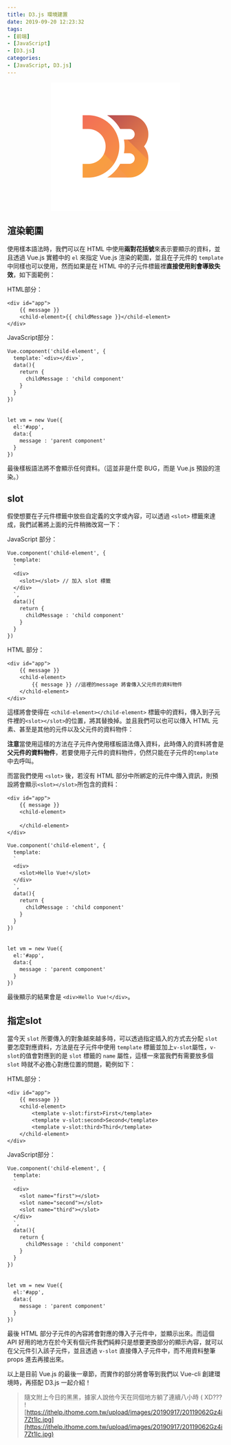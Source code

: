 ```yaml
---
title: D3.js 環境建置
date: 2019-09-20 12:23:32
tags:
- [前端]
- [JavaScript]
- [D3.js]
categories: 
- [JavaScript, D3.js]
---
```


<div style="display:flex;justify-content:center;">
  <img style="object-fit:cover;" alt="d3-logo" src='/images/d3js/d3.png' width='300px' height='300px' />
</div>

## 渲染範圍
使用樣本語法時，我們可以在 HTML 中使用**兩對花括號**來表示要顯示的資料，並且透過 Vue.js 實體中的 `el` 來指定 Vue.js 渲染的範圍，並且在子元件的 `template` 中同樣也可以使用，然而如果是在 HTML 中的子元件標籤裡**直接使用則會導致失效**，如下面範例：

<!--more-->

HTML部分：

```
<div id="app">
    {{ message }}
    <child-element>{{ childMessage }}</child-element>
</div>
```

JavaScript部分：

```
Vue.component('child-element', {
  template:`<div></div>`,
  data(){
    return {
      childMessage : 'child component'
    }
  }
})


let vm = new Vue({
  el:'#app',
  data:{
    message : 'parent component'
  }
})
```

最後樣板語法將不會顯示任何資料。（這並非是什麼 BUG，而是 Vue.js 預設的渲染。）

## slot

假使想要在子元件標籤中放些自定義的文字或內容，可以透過 `<slot>` 標籤來達成，我們試著將上面的元件稍微改寫一下：

JavaScript 部分：

```
Vue.component('child-element', {
  template:
  `
  <div>
    <slot></slot> // 加入 slot 標籤
  </div>
  `,
  data(){
    return {
      childMessage : 'child component'
    }
  }
})
```

HTML 部分：

```
<div id="app">
    {{ message }}
    <child-element>
        {{ message }} //這裡的message 將會傳入父元件的資料物件
    </child-element>
</div>
```

這樣將會使得在 `<child-element></child-element>` 標籤中的資料，傳入到子元件裡的`<slot></slot>`的位置，將其替換掉。並且我們可以也可以傳入 HTML 元素、甚至是其他的元件以及父元件的資料物件：

**注意**當使用這樣的方法在子元件內使用樣板語法傳入資料，此時傳入的資料將會是**父元件的資料物件**，若要使用子元件的資料物件，仍然只能在子元件的`template`中去呼叫。

而當我們使用 `<slot>` 後，若沒有 HTML 部分中所綁定的元件中傳入資訊，則預設將會顯示`<slot></slot>`所包含的資料：

```
<div id="app">
    {{ message }}
    <child-element>
        
    </child-element>
</div>
```
```
Vue.component('child-element', {
  template:
  `
  <div>
    <slot>Hello Vue!</slot>
  </div>
  `,
  data(){
    return {
      childMessage : 'child component'
    }
  }
})


let vm = new Vue({
  el:'#app',
  data:{
    message : 'parent component'
  }
})
```

最後顯示的結果會是 `<div>Hello Vue!</div>`。

## 指定slot

當今天 `slot` 所要傳入的對象越來越多時，可以透過指定插入的方式去分配 `slot` 要怎麼對應資料，方法是在子元件中使用 `template` 標籤並加上`v-slot`屬性，`v-slot`的值會對應到的是 `slot` 標籤的 `name` 屬性，這樣一來當我們有需要放多個 `slot` 時就不必擔心對應位置的問題，範例如下：

HTML部分：

```
<div id="app">
    {{ message }}
    <child-element>
        <template v-slot:first>First</template>
        <template v-slot:second>Second</template>
        <template v-slot:third>Third</template>
    </child-element>
</div>
```

JavaScript部分：

```
Vue.component('child-element', {
  template:
  `
  <div>
    <slot name="first"></slot>
    <slot name="second"></slot>
    <slot name="third"></slot>
  </div>
  `,
  data(){
    return {
      childMessage : 'child component'
    }
  }
})


let vm = new Vue({
  el:'#app',
  data:{
    message : 'parent component'
  }
})
```

最後 HTML 部分子元件的內容將會對應的傳入子元件中，並顯示出來。而這個 API 好用的地方在於今天有個元件我們純粹只是想要更換部分的顯示內容，就可以在父元件引入該子元件，並且透過 `v-slot` 直接傳入子元件中，而不用資料整筆 props 進去再接出來。

以上是目前 Vue.js 的最後一章節，而實作的部分將會等到我們以 Vue-cli 創建環境時，再搭配 D3.js 一起介紹！

> 隨文附上今日的黑黑，據家人說他今天在同個地方躺了連續八小時 ( XD???
> ![https://ithelp.ithome.com.tw/upload/images/20190917/20119062Gz4i7Zt1Ic.jpg](https://ithelp.ithome.com.tw/upload/images/20190917/20119062Gz4i7Zt1Ic.jpg)